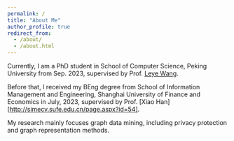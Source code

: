 ```yaml
---
permalink: /
title: "About Me"
author_profile: true
redirect_from: 
  - /about/
  - /about.html
---
```


Currently, I am a PhD student in School of Computer Science, Peking University from Sep. 2023, supervised by Prof. [Leye Wang](https://wangleye.github.io). 

Before that, I received my BEng degree from School of Information Management and Engineering, Shanghai University of Finance and Economics in July, 2023, supervised by Prof. [Xiao Han][http://simecv.sufe.edu.cn/page.aspx?id=54]. 

My research mainly focuses graph data mining, including privacy protection and graph representation methods.
